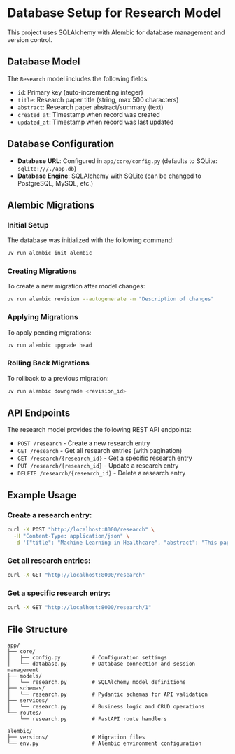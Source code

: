# Database Setup for Research Model

This project uses SQLAlchemy with Alembic for database management and version control.

## Database Model

The `Research` model includes the following fields:
- `id`: Primary key (auto-incrementing integer)
- `title`: Research paper title (string, max 500 characters)
- `abstract`: Research paper abstract/summary (text)
- `created_at`: Timestamp when record was created
- `updated_at`: Timestamp when record was last updated

## Database Configuration

- **Database URL**: Configured in `app/core/config.py` (defaults to SQLite: `sqlite:///./app.db`)
- **Database Engine**: SQLAlchemy with SQLite (can be changed to PostgreSQL, MySQL, etc.)

## Alembic Migrations

### Initial Setup
The database was initialized with the following command:
```bash
uv run alembic init alembic
```

### Creating Migrations
To create a new migration after model changes:
```bash
uv run alembic revision --autogenerate -m "Description of changes"
```

### Applying Migrations
To apply pending migrations:
```bash
uv run alembic upgrade head
```

### Rolling Back Migrations
To rollback to a previous migration:
```bash
uv run alembic downgrade <revision_id>
```

## API Endpoints

The research model provides the following REST API endpoints:

- `POST /research` - Create a new research entry
- `GET /research` - Get all research entries (with pagination)
- `GET /research/{research_id}` - Get a specific research entry
- `PUT /research/{research_id}` - Update a research entry
- `DELETE /research/{research_id}` - Delete a research entry

## Example Usage

### Create a research entry:
```bash
curl -X POST "http://localhost:8000/research" \
  -H "Content-Type: application/json" \
  -d '{"title": "Machine Learning in Healthcare", "abstract": "This paper explores..."}'
```

### Get all research entries:
```bash
curl -X GET "http://localhost:8000/research"
```

### Get a specific research entry:
```bash
curl -X GET "http://localhost:8000/research/1"
```

## File Structure

```
app/
├── core/
│   ├── config.py          # Configuration settings
│   └── database.py        # Database connection and session management
├── models/
│   └── research.py        # SQLAlchemy model definitions
├── schemas/
│   └── research.py        # Pydantic schemas for API validation
├── services/
│   └── research.py        # Business logic and CRUD operations
└── routes/
    └── research.py        # FastAPI route handlers

alembic/
├── versions/              # Migration files
└── env.py                 # Alembic environment configuration
```
